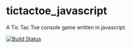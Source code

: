 # tictactoe_javascript
A Tic Tac Toe console game written in javascript.

[![Build Status](https://travis-ci.org/td-extreme/tictactoe_javascript.svg?branch=master)](https://travis-ci.org/td-extreme/tictactoe_javascript)
